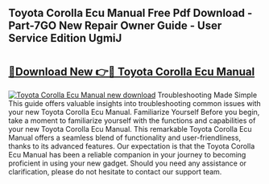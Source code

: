 ## Toyota Corolla Ecu Manual Free Pdf Download - Part-7GO New Repair Owner Guide - User Service Edition UgmiJ

# <h2><a href="http://bc84995.oget.top/?id=Toyota+Corolla+Ecu+Manual">🔗Download New 👉🔴 Toyota Corolla Ecu Manual</a></h2>

[![Toyota Corolla Ecu Manual new download](https://i.imgur.com/5g1atiW.png)](http://bc84995.oget.top/?id=Toyota+Corolla+Ecu+Manual)
Troubleshooting Made Simple This guide offers valuable insights into troubleshooting common issues with your new Toyota Corolla Ecu Manual. Familiarize Yourself Before you begin, take a moment to familiarize yourself with the functions and capabilities of your new Toyota Corolla Ecu Manual. This remarkable Toyota Corolla Ecu Manual offers a seamless blend of functionality and user-friendliness, thanks to its advanced features. Our expectation is that the Toyota Corolla Ecu Manual has been a reliable companion in your journey to becoming proficient in using your new gadget. Should you need any assistance or clarification, please do not hesitate to contact our support team.
